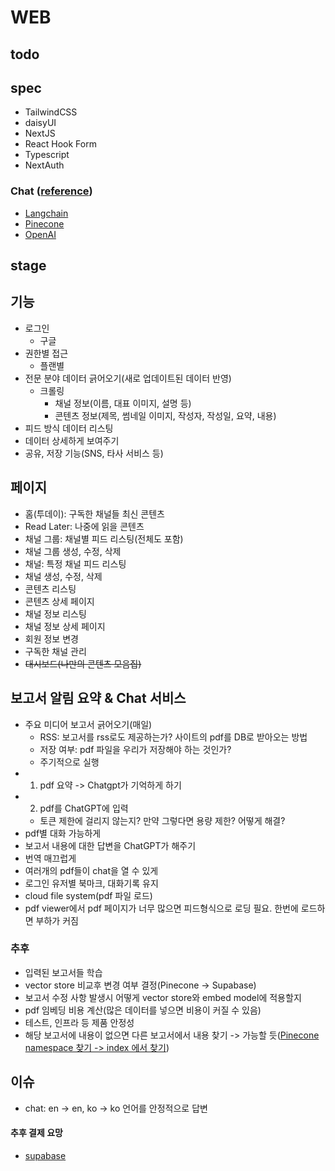 # WEB

## todo


## spec
- TailwindCSS
- daisyUI
- NextJS
- React Hook Form
- Typescript
- NextAuth

### Chat ([reference](https://github.com/mayooear/gpt4-pdf-chatbot-langchain))
- [Langchain](https://hwchase17.github.io/langchainjs/docs/overview)
- [Pinecone](https://docs.pinecone.io/docs/overview)
- [OpenAI](https://platform.openai.com/docs/api-reference/introduction)


## stage
## 기능
- 로그인
   - 구글
- 권한별 접근
   - 플랜별
- 전문 분야 데이터 긁어오기(새로 업데이트된 데이터 반영)
   - 크롤링
      - 채널 정보(이름, 대표 이미지, 설명 등)
      - 콘텐츠 정보(제목, 썸네일 이미지, 작성자, 작성일, 요약, 내용)
- 피드 방식 데이터 리스팅
- 데이터 상세하게 보여주기
- 공유, 저장 기능(SNS, 타사 서비스 등)

## 페이지
- 홈(투데이): 구독한 채널들 최신 콘텐츠
- Read Later: 나중에 읽을 콘텐츠
- 채널 그룹: 채널별 피드 리스팅(전체도 포함)
- 채널 그룹 생성, 수정, 삭제
- 채널: 특정 채널 피드 리스팅
- 채널 생성, 수정, 삭제
- 콘텐츠 리스팅
- 콘텐츠 상세 페이지
- 채널 정보 리스팅
- 채널 정보 상세 페이지
- 회원 정보 변경
- 구독한 채널 관리
- ~~대시보드(나만의 콘텐츠 모음집)~~


## 보고서 알림 요약 & Chat 서비스
- 주요 미디어 보고서 긁어오기(매일)
   - RSS: 보고서를 rss로도 제공하는가? 사이트의 pdf를 DB로 받아오는 방법
   - 저장 여부: pdf 파일을 우리가 저장해야 하는 것인가?
   - 주기적으로 실행
- 1. pdf 요약 -> Chatgpt가 기억하게 하기
- 2. pdf를 ChatGPT에 입력
   - 토큰 제한에 걸리지 않는지? 만약 그렇다면 용량 제한? 어떻게 해결?
- pdf별 대화 가능하게
- 보고서 내용에 대한 답변을 ChatGPT가 해주기
- 번역 매끄럽게
- 여러개의 pdf들이 chat을 열 수 있게
- 로그인 유저별 북마크, 대화기록 유지
- cloud file system(pdf 파일 로드)
- pdf viewer에서 pdf 페이지가 너무 많으면 피드형식으로 로딩 필요. 한번에 로드하면 부하가 커짐

### 추후 
- 입력된 보고서들 학습
- vector store 비교후 변경 여부 결정(Pinecone -> Supabase)
- 보고서 수정 사항 발생시 어떻게 vector store와 embed model에 적용할지
- pdf 임베딩 비용 계산(많은 데이터를 넣으면 비용이 커질 수 있음)
- 테스트, 인프라 등 제품 안정성
- 해당 보고서에 내용이 없으면 다른 보고서에서 내용 찾기 -> 가능할 듯([Pinecone namespace 찾기 -> index 에서 찾기](https://docs.pinecone.io/docs/namespaces))

## 이슈
- chat: en -> en, ko -> ko 언어를 안정적으로 답변

#### 추후 결제 요망
- [supabase](https://supabase.com/pricing)